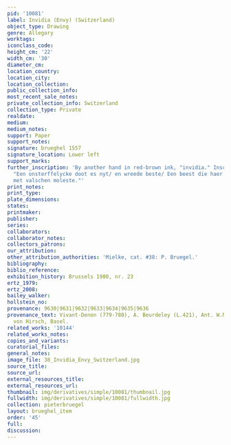 ```yaml
---
pid: '10081'
label: Invidia (Envy) (Switzerland)
object_type: Drawing
genre: Allegory
worktags:
iconclass_code:
height_cm: '22'
width_cm: '30'
diameter_cm:
location_country:
location_city:
location_collection:
public_collection_info:
most_recent_sale_notes:
private_collection_info: Switzerland
collection_type: Private
realdate:
medium:
medium_notes:
support: Paper
support_notes:
signature: brueghel 1557
signature_location: Lower left
support_marks:
further_inscription: 'By another hand in red-brown ink, "invidia." Inscription below:
  "Een onsterffelycke doot es nyt/ en wreede beste/ Een beest die haer seluen eet/
  met valschen moleste."'
print_notes:
print_type:
plate_dimensions:
states:
printmaker:
publisher:
series:
collaborators:
collaborator_notes:
collectors_patrons:
our_attribution:
other_attribution_authorities: 'Mielke, cat. #38: P. Bruegel.'
bibliography:
biblio_reference:
exhibition_history: Brussels 1980, nr. 23
ertz_1979:
ertz_2008:
bailey_walker:
hollstein_no:
provenance: 9630|9631|9632|9633|9634|9635|9636
provenance_text: Vivant-Denon (779-780), A. Beurdeley (L.421), Ant. W.M Mensing, Robert
  von Hirsch, Basel.
related_works: '10144'
related_works_notes:
copies_and_variants:
curatorial_files:
general_notes:
image_file: 38_Invidia_Envy_Switzerland.jpg
source_title:
source_url:
external_resources_title:
external_resources_url:
thumbnail: img/derivatives/simple/10081/thumbnail.jpg
fullwidth: img/derivatives/simple/10081/fullwidth.jpg
collection: pieterbruegel
layout: brueghel_item
order: '45'
full:
discussion:
---
```


